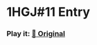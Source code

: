 # 1HGJ#11 Entry

### Play it: [:rocket: Original](http://www.winterday.net/games/1hrgj/2015/june/27/)
